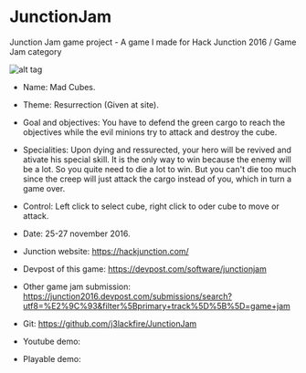 # JunctionJam

Junction Jam game project - A game I made for Hack Junction 2016 / Game Jam category

![alt tag](https://github.com/j3lackfire/JunctionJam/blob/master/_Info/Capture.PNG)

- Name: Mad Cubes.

- Theme: Resurrection (Given at site).

- Goal and objectives: You have to defend the green cargo to reach the objectives while the evil minions try to attack and destroy the cube. 

- Specialities: Upon dying and ressurected, your hero will be revived and ativate his special skill. It is the only way to win because the enemy will be a lot. So you quite need to die a lot to win. But you can't die too much since the creep will just attack the cargo instead of you, which in turn a game over.

- Control: Left click to select cube, right click to oder cube to move or attack.

- Date: 25-27 november 2016.

- Junction website: https://hackjunction.com/

- Devpost of this game: https://devpost.com/software/junctionjam
 
- Other game jam submission: https://junction2016.devpost.com/submissions/search?utf8=%E2%9C%93&filter%5Bprimary+track%5D%5B%5D=game+jam

- Git: https://github.com/j3lackfire/JunctionJam

- Youtube demo:

- Playable demo:
